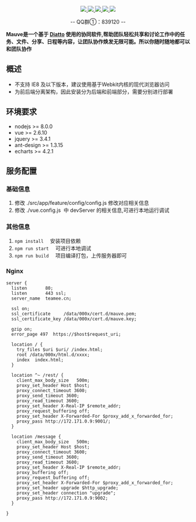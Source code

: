  <p align="center">
 	<a target="_blank" href="https://travis-ci.org/aoju/mauve">
 		<img src="https://travis-ci.org/aoju/mauve.svg?branch=master">
 	</a>
 	<a target="_blank" href="https://www.nodejs.org">
 		<img src="https://img.shields.io/badge/nodejs-8.0-blue.svg">
 	</a>
 	<a target="_blank" href="https://www.vuejs.org">
 		<img src="https://img.shields.io/badge/vue-2.6.10-yellow.svg">
 	</a>
 	<a target="_blank" href="https://jquery.com">
 		<img src="https://img.shields.io/badge/jquery-3.4.1-blue.svg">
 	</a>
 	<a target="_blank" href="https://www.mit-license.org">
 		<img src="https://img.shields.io/badge/license-MIT-green.svg">
 	</a>
 </p>
 
 <p align="center">
	-- QQ群①：839120 --
 </p>
 
 **Mauve是一个基于 [Diatto](https://github.com/aoju/diatto.git) 使用的协同软件,帮助团队轻松共享和讨论工作中的任务、文件、分享、日程等内容，让团队协作焕发无限可能。所以你随时随地都可以和团队协作**
  
 ## 概述
 - 不支持 IE8 及以下版本，建议使用基于Webkit内核的现代浏览器访问
 - 为前后端分离架构，因此安装分为后端和前端部分，需要分别进行部署
 
 ## 环境要求
 
 - nodejs >= 8.0.0
 - vue >= 2.6.10
 - jquery >= 3.4.1
 - ant-design >= 1.3.15
 - echarts >= 4.2.1

 
 ## 服务配置
 
 ### 基础信息
 1. 修改 ./src/app/feature/config/config.js 修改对应相关信息
 2. 修改 ./vue.config.js  中 devServer 的相关信息,可进行本地运行调试
 
 ### 其他信息
 1. ```npm install  ``` 安装项目依赖
 2. ```npm run start  ``` 可进行本地调试
 3. ```npm run build  ``` 项目编译打包，上传服务器即可

 ### Nginx
 ```
 server {
   listen       80;
   listen       443 ssl;
   server_name  teamee.cn;
 
   ssl on;
   ssl_certificate     /data/000x/cert.d/mauve.pem;
   ssl_certificate_key /data/000x/cert.d/mauve.key;
 
   gzip on;
   error_page 497  https://$host$request_uri;
 
   location / {
     try_files $uri $uri/ /index.html;
     root /data/000x/html.d/xxxx;
     index  index.html;
   }
 
   location ^~ /rest/ {
     client_max_body_size   500m;
     proxy_set_header Host $host;
     proxy_connect_timeout 3600;
     proxy_send_timeout 3600;
     proxy_read_timeout 3600;
     proxy_set_header X-Real-IP $remote_addr;
     proxy_request_buffering off;
     proxy_set_header X-Forwarded-For $proxy_add_x_forwarded_for;
     proxy_pass http://172.171.0.9:9001/;
   }
 
   location /message {
     client_max_body_size   500m;
     proxy_set_header Host $host;
     proxy_connect_timeout 3600;
     proxy_send_timeout 3600;
     proxy_read_timeout 3600;
     proxy_set_header X-Real-IP $remote_addr;
     proxy_buffering off;
     proxy_request_buffering off;
     proxy_set_header X-Forwarded-For $proxy_add_x_forwarded_for;
     proxy_set_header upgrade $http_upgrade;
     proxy_set_header connection "upgrade";
     proxy_pass http://172.171.0.9:9002;
   }
 
 }  
 ```